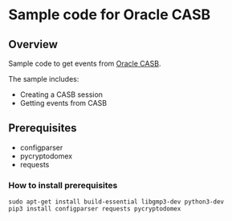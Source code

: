 # Sample code for Oracle CASB
## Overview
Sample code to get events from [Oracle CASB](https://www.oracle.com/security/cloud-security/casb-cloud/).

The sample includes:
- Creating a CASB session
- Getting events from CASB
## Prerequisites
- configparser
- pycryptodomex
- requests

### How to install prerequisites 
```
sudo apt-get install build-essential libgmp3-dev python3-dev
pip3 install configparser requests pycryptodomex
```
